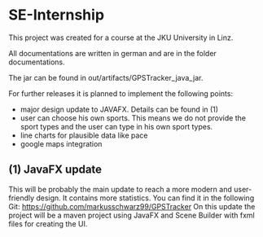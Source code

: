 # SE-Internship

This project was created for a course at the JKU University in Linz.

All documentations are written in german and are in the folder documentations.

The jar can be found in out/artifacts/GPSTracker_java_jar.

For further releases it is planned to implement the following points:

- major design update to JAVAFX. Details can be found in (1)
- user can choose his own sports. This means we do not provide the sport types and the user can type in his own sport
  types.
- line charts for plausible data like pace
- google maps integration

## (1) JavaFX update

This will be probably the main update to reach a more modern and user-friendly design. It contains more statistics. You
can find it in the following Git: https://github.com/markusschwarz99/GPSTracker
On this update the project will be a maven project using JavaFX and Scene Builder with fxml files for creating the UI.